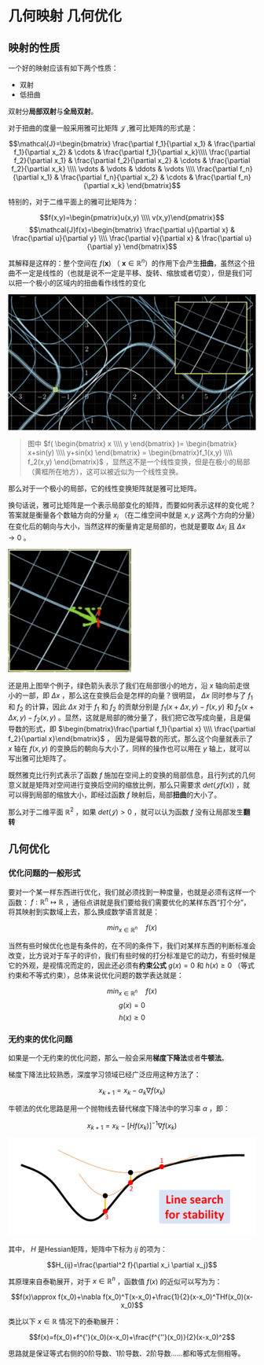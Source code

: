 # 几何映射 几何优化
## 映射的性质
一个好的映射应该有如下两个性质：
+ 双射
+ 低扭曲

双射分**局部双射**与**全局双射**。

对于扭曲的度量一般采用雅可比矩阵 $\mathcal{J}$ ,雅可比矩阵的形式是：

$$\mathcal{J}=\begin{bmatrix} \frac{\partial f_1}{\partial x_1} & \frac{\partial f_1}{\partial x_2} & \cdots & \frac{\partial f_1}{\partial x_k}\\\\ \frac{\partial f_2}{\partial x_1}  & \frac{\partial f_2}{\partial x_2} & \cdots & \frac{\partial f_2}{\partial x_k} \\\\ \vdots & \vdots & \ddots & \vdots \\\\ \frac{\partial f_n}{\partial x_1} & \frac{\partial f_n}{\partial x_2} & \cdots & \frac{\partial f_n}{\partial x_k} \end{bmatrix}$$

特别的，对于二维平面上的雅可比矩阵为：

$$f(x,y)=\begin{pmatrix}u(x,y) \\\\ v(x,y)\end{pmatrix}$$
$$\mathcal{J}f(x)=\begin{bmatrix} \frac{\partial u}{\partial x} & \frac{\partial u}{\partial y} \\\\ \frac{\partial v}{\partial x} & \frac{\partial u}{\partial y} \end{bmatrix}$$

其解释是这样的：整个空间在 $f(\boldsymbol{x})$ （ $\boldsymbol{x}\in\mathbb{R}^n$）的作用下会产生**扭曲**，虽然这个扭曲不一定是线性的（也就是说不一定是平移、旋转、缩放或者切变），但是我们可以把一个极小的区域内的扭曲看作线性的变化

![Jacobbian](./images/jacobian.png)

> 图中 $f( \begin{bmatrix} x \\\\ y \end{bmatrix} )= \begin{bmatrix} x+sin(y) \\\\ y+sin(x) \end{bmatrix} = \begin{bmatrix}f_1(x,y) \\\\ f_2(x,y) \end{bmatrix}$ ，显然这不是一个线性变换，但是在极小的局部（黄框所在地方），这可以被近似为一个线性变换。

那么对于一个极小的局部，它的线性变换矩阵就是雅可比矩阵。

换句话说，雅可比矩阵是一个表示局部变化的矩阵，而要如何表示这样的变化呢？答案就是衡量各个数轴方向的分量 $x_i$ （在二维空间中就是 $x,y$ 这两个方向的分量）在变化后的朝向与大小，当然这样的衡量肯定是局部的，也就是要取 $\Delta x_i$ 且 $\Delta x\rightarrow 0$ 。

![jacobian_explaination](./images/jacobian_explaination.png)

还是用上图举个例子，绿色箭头表示了我们在局部很小的地方，沿 $x$ 轴向前走很小的一部，即 $\Delta x$ ，那么这在变换后会是怎样的向量？很明显， $\Delta x$ 同时参与了 $f_1$ 和 $f_2$ 的计算，因此 $\Delta x$ 对于 $f_1$ 和 $f_2$ 的贡献分别是 $f_1(x+\Delta x,y)-f(x,y)$ 和 $f_2(x+\Delta x,y)-f_2(x,y)$ 。显然，这就是局部的微分量了，我们把它改写成向量，且是偏导数的形式，即 $\begin{bmatrix}\frac{\partial f_1}{\partial x} \\\\ \frac{\partial f_2}{\partial x}\end{bmatrix}$ ， 因为是偏导数的形式，那么这个向量就表示了 $x$ 轴在 $f(x,y)$ 的变换后的朝向与大小了，同样的操作也可以用在 $y$ 轴上，就可以写出雅可比矩阵了。

既然雅克比行列式表示了函数 $f$ 施加在空间上的变换的局部信息，且行列式的几何意义就是矩阵对空间进行变换后空间的缩放比例，那么只需要求 $det(\mathcal{J}f(x))$ ，就可以得到局部的缩放大小，即经过函数 $f$ 映射后，局部**扭曲**的大小了。

那么对于二维平面 $\mathbb{R}^2$ ，如果 $det(\mathcal{J})>0$ ，就可以认为函数 $f$ 没有让局部发生**翻转**

## 几何优化
### 优化问题的一般形式
要对一个某一样东西进行优化，我们就必须找到一种度量，也就是必须有这样一个函数： $f:\mathbb{R}^n\mapsto\mathbb{R}$ ，通俗点讲就是我们要给我们需要优化的某样东西“打个分”，将其映射到实数域上去，那么换成数学语言就是：

$$min_{x\in\mathbb{R}^n} \quad f(x)$$

当然有些时候优化也是有条件的，在不同的条件下，我们对某样东西的判断标准会改变，比方说对于车子的评价，我们有些时候的打分标准是它的动力，有些时候是它的外观，是视情况而定的，因此还必须有**约束公式** $g(x)=0$ 和 $h(x)\ge0$ （等式约束和不等式约束），总体来说优化问题的数学表达就是：

$$min_{x\in\mathbb{R}^n} \quad f(x)$$
$$g(x)=0$$
$$h(x)\ge0$$

### 无约束的优化问题
如果是一个无约束的优化问题，那么一般会采用**梯度下降法**或者**牛顿法**。

梯度下降法比较熟悉，深度学习领域已经广泛应用这种方法了：

$$x_{k+1}=x_k-\alpha_k\nabla f(x_k)$$

牛顿法的优化思路是用一个抛物线去替代梯度下降法中的学习率 $\alpha$ ，即：

$$x_{k+1}=x_k-[Hf(x_k)]^{-1}\nabla f(x_k)$$

![newton](./images/newton.png)

其中， $H$ 是Hessian矩阵，矩阵中下标为 $ij$ 的项为：

$$H_{ij}=\frac{\partial^2 f}{\partial x_i \partial x_j}$$

其原理来自泰勒展开，对于 $x\in\mathbb{R}^n$ ，函数值 $f(x)$ 的近似可以写为为：

$$f(x)\approx f(x_0)+\nabla f(x_0)^T(x-x_0)+\frac{1}{2}(x-x_0)^THf(x_0)(x-x_0)$$

类比以下 $x\in \mathbb{R}$ 情况下的泰勒展开：

$$f(x)=f(x_0)+f^{'}(x_0)(x-x_0)+\frac{f^{''}(x_0)}{2}(x-x_0)^2$$

思路就是保证等式右侧的0阶导数、1阶导数、2阶导数……都和等式左侧相等。

